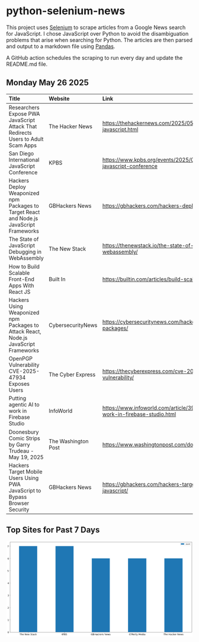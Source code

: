 # python-selenium-news

This project uses [Selenium](https://www.seleniumhq.org/) to scrape articles from a Google News search for JavaScript.
I chose JavaScript over Python to avoid the disambiguation problems that arise when searching for Python.
The articles are then parsed and output to a markdown file using [Pandas](https://pandas.pydata.org/).

A GitHub action schedules the scraping to run every day and update the README.md file.

## Monday May 26 2025


| Title                                                                                    | Website             | Link                                                                                         |
|:-----------------------------------------------------------------------------------------|:--------------------|:---------------------------------------------------------------------------------------------|
| Researchers Expose PWA JavaScript Attack That Redirects Users to Adult Scam Apps         | The Hacker News     | https://thehackernews.com/2025/05/researchers-expose-pwa-javascript.html                     |
| San Diego International JavaScript Conference                                            | KPBS                | https://www.kpbs.org/events/2025/05/19/san-diego-international-javascript-conference         |
| Hackers Deploy Weaponized npm Packages to Target React and Node.js JavaScript Frameworks | GBHackers News      | https://gbhackers.com/hackers-deploy-weaponized-npm-packages/                                |
| The State of JavaScript Debugging in WebAssembly                                         | The New Stack       | https://thenewstack.io/the-state-of-javascript-debugging-in-webassembly/                     |
| How to Build Scalable Front-End Apps With React JS                                       | Built In            | https://builtin.com/articles/build-scalable-front-end-apps-react-js                          |
| Hackers Using Weaponized npm Packages to Attack React, Node.js JavaScript Frameworks     | CybersecurityNews   | https://cybersecuritynews.com/hackers-using-weaponized-npm-packages/                         |
| OpenPGP Vulnerability CVE-2025-47934 Exposes Users                                       | The Cyber Express   | https://thecyberexpress.com/cve-2025-47934-openpgp-vulnerability/                            |
| Putting agentic AI to work in Firebase Studio                                            | InfoWorld           | https://www.infoworld.com/article/3981588/putting-agentic-ai-to-work-in-firebase-studio.html |
| Doonesbury Comic Strips by Garry Trudeau - May 19, 2025                                  | The Washington Post | https://www.washingtonpost.com/doonesbury/strip/archive/2025/5/19                            |
| Hackers Target Mobile Users Using PWA JavaScript to Bypass Browser Security              | GBHackers News      | https://gbhackers.com/hackers-target-mobile-users-using-pwa-javascript/                      |
## Top Sites for Past 7 Days

![Graph of Top Sites](https://raw.githubusercontent.com/dan-mba/python-selenium-news/main/last-week.png)
